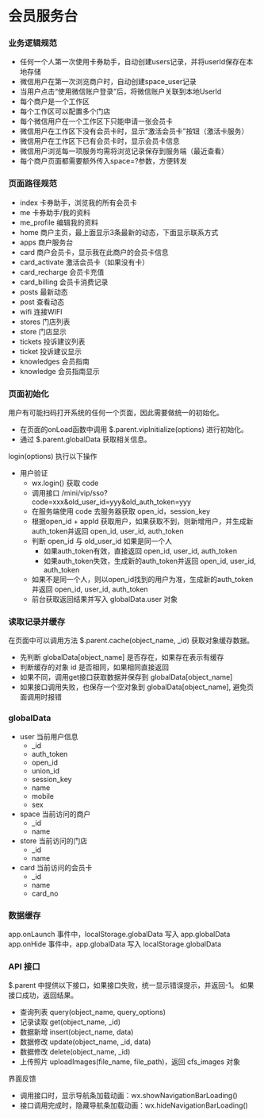# 会员服务台

### 业务逻辑规范
- 任何一个人第一次使用卡券助手，自动创建users记录，并将userId保存在本地存储
- 微信用户在第一次浏览商户时，自动创建space_user记录
- 当用户点击“使用微信账户登录”后，将微信账户关联到本地UserId
- 每个商户是一个工作区
- 每个工作区可以配置多个门店
- 每个微信用户在一个工作区下只能申请一张会员卡
- 微信用户在工作区下没有会员卡时，显示“激活会员卡”按钮（激活卡服务）
- 微信用户在工作区下已有会员卡时，显示会员卡信息
- 微信用户浏览每一项服务均需将浏览记录保存到服务端（最近查看）
- 每个商户页面都需要额外传入space=?参数，方便转发

### 页面路径规范
- index 卡券助手，浏览我的所有会员卡
- me 卡券助手/我的资料
- me_profile 编辑我的资料
- home 商户主页，最上面显示3条最新的动态，下面显示联系方式
- apps 商户服务台
- card 商户会员卡，显示我在此商户的会员卡信息
- card_activate 激活会员卡（如果没有卡）
- card_recharge 会员卡充值
- card_billing 会员卡消费记录
- posts 最新动态
- post 查看动态
- wifi 连接WIFI
- stores 门店列表
- store 门店显示
- tickets 投诉建议列表
- ticket 投诉建议显示
- knowledges 会员指南
- knowledge 会员指南显示


### 页面初始化

用户有可能扫码打开系统的任何一个页面，因此需要做统一的初始化。
- 在页面的onLoad函数中调用 $.parent.vipInitialize(options) 进行初始化。
- 通过 $.parent.globalData 获取相关信息。

login(options) 执行以下操作
- 用户验证
  - wx.login() 获取 code
  - 调用接口 /mini/vip/sso?code=xxx&old_user_id=yyy&old_auth_token=yyy
  - 在服务端使用 code 去服务器获取 open_id，session_key
  - 根据open_id + appId 获取用户，如果获取不到，则新增用户，并生成新auth_token并返回 open_id, user_id, auth_token
  - 判断 open_id 与 old_user_id 如果是同一个人
     - 如果auth_token有效，直接返回 open_id, user_id, auth_token
     - 如果auth_token失效，生成新的auth_token并返回 open_id, user_id, auth_token
  - 如果不是同一个人，则以open_id找到的用户为准，生成新的auth_token并返回 open_id, user_id, auth_token
  - 前台获取返回结果并写入 globalData.user 对象

### 读取记录并缓存
在页面中可以调用方法 $.parent.cache(object_name, _id) 获取对象缓存数据。
- 先判断 globalData[object_name] 是否存在，如果存在表示有缓存
- 判断缓存的对象 id 是否相同，如果相同直接返回
- 如果不同，调用get接口获取数据并保存到 globalData[object_name] 
- 如果接口调用失败，也保存一个空对象到 globalData[object_name], 避免页面调用时报错


### globalData
- user 当前用户信息
  - _id
  - auth_token
  - open_id
  - union_id
  - session_key
  - name
  - mobile
  - sex
- space 当前访问的商户
  - _id
  - name
- store 当前访问的门店
  - _id
  - name
- card 当前访问的会员卡
  - _id
  - name
  - card_no



### 数据缓存
app.onLaunch 事件中，localStorage.globalData 写入 app.globalData
app.onHide 事件中，app.globalData 写入 localStorage.globalData


### API 接口
$.parent 中提供以下接口，如果接口失败，统一显示错误提示，并返回-1。 如果接口成功，返回结果。
- 查询列表 query(object_name, query_options)
- 记录读取 get(object_name, _id)
- 数据新增 insert(object_name, data)
- 数据修改 update(object_name, _id, data)
- 数据修改 delete(object_name, _id)
- 上传照片 uploadImages(file_name, file_path)，返回 cfs_images 对象

界面反馈
- 调用接口时，显示导航条加载动画：wx.showNavigationBarLoading()
- 接口调用完成时，隐藏导航条加载动画：wx.hideNavigationBarLoading()
